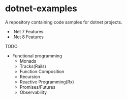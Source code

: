 # dotnet-examples
A repository containing code samples for dotnet projects.

* .Net 7 Features
* .Net 8 Features

TODO
* Functional programming
    * Monads
    * Tracks(Rails)
    * Function Composition
    * Recursion
    * Reactive Programming(Rx)
    * Promises/Futures
    * Observability